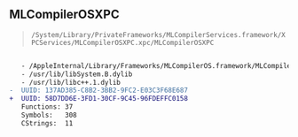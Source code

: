 ## MLCompilerOSXPC

> `/System/Library/PrivateFrameworks/MLCompilerServices.framework/XPCServices/MLCompilerOSXPC.xpc/MLCompilerOSXPC`

```diff

   - /AppleInternal/Library/Frameworks/MLCompilerOS.framework/MLCompilerOS
   - /usr/lib/libSystem.B.dylib
   - /usr/lib/libc++.1.dylib
-  UUID: 137AD385-C8B2-3BB2-9FC2-E03C3F68E687
+  UUID: 58D7DD6E-3FD1-30CF-9C45-96FDEFFC0158
   Functions: 37
   Symbols:   308
   CStrings:  11

```
